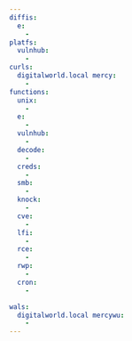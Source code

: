 ```yaml
---
diffis:
  e:
    -
platfs:
  vulnhub:
    -
curls:
  digitalworld.local mercy:
    -
functions:
  unix:
    -
  e:
    -
  vulnhub:
    -
  decode:
    -
  creds:
    -
  smb:
    -
  knock:
    -
  cve:
    -
  lfi:
    -
  rce:
    -
  rwp:
    -
  cron:
    -

wals:
  digitalworld.local mercywu:
    -
---
```

